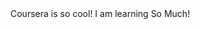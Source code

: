 <!doctype html>
<html>
<head>
 <meta charset="utf-8">
 <title>Coursera is Cool!</title>
</head>
<body>
Coursera is so cool! I am learning So Much!
</body>
</html>
